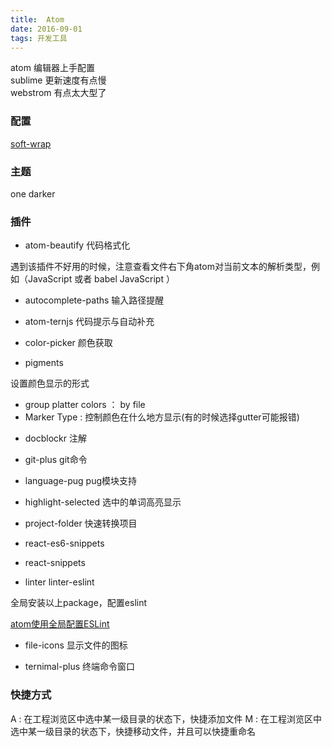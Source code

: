 ```yaml
---
title:  Atom
date: 2016-09-01
tags: 开发工具
---
```


atom 编辑器上手配置  
sublime 更新速度有点慢   
webstrom 有点太大型了

<!-- more -->

### 配置

[soft-wrap](http://stackoverflow.com/questions/35454555/soft-wrap-like-sublimetext-in-atom)

### 主题

one darker

### 插件

+ atom-beautify  代码格式化

遇到该插件不好用的时候，注意查看文件右下角atom对当前文本的解析类型，例如（JavaScript 或者 babel JavaScript ）

+ autocomplete-paths 输入路径提醒

+ atom-ternjs 代码提示与自动补充

+ color-picker 颜色获取

+ pigments

设置颜色显示的形式

  - group platter colors ： by file
  - Marker Type : 控制颜色在什么地方显示(有的时候选择gutter可能报错)

+ docblockr  注解

+ git-plus  git命令

+ language-pug  pug模块支持

+ highlight-selected 选中的单词高亮显示

+ project-folder 快速转换项目

+ react-es6-snippets

+ react-snippets

+ linter linter-eslint

全局安装以上package，配置eslint

[atom使用全局配置ESLint](http://hao.jser.com/archive/11250/)

+ file-icons 显示文件的图标

+ ternimal-plus 终端命令窗口

### 快捷方式

A : 在工程浏览区中选中某一级目录的状态下，快捷添加文件
M : 在工程浏览区中选中某一级目录的状态下，快捷移动文件，并且可以快捷重命名
